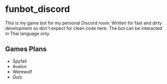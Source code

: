 # funbot_discord
This is my game bot for my personal Discord room. Written for fast and dirty development so don't expect for clean code here. The bot can be interacted in Thai language only.

## Games Plans
- Spyfall
- Avalon
- Werewolf
- Quiz 